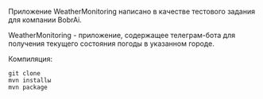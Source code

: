 Приложение WeatherMonitoring написано в качестве тестового задания для компании BobrAi.

WeatherMonitoring - приложение, содержащее телеграм-бота для получения текущего состояния погоды в указанном городе.

Компиляция:
```
git clone 
mvn installы
mvn package
```